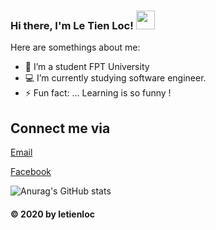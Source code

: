 ### Hi there, I'm Le Tien Loc! <img src="https://raw.githubusercontent.com/MartinHeinz/MartinHeinz/master/wave.gif" width="30px">
<!--
**letienlocvn/letienlocvn** is a ✨ _special_ ✨ repository because its `README.md` (this file) appears on your GitHub profile.
-->
Here are somethings about me:

- 🧑‍ I’m a student FPT University 
- 💻 I’m currently studying software engineer. 
- ⚡ Fun fact: ... Learning is so funny !


## Connect me via 
[Email](mailto:letienlocvn@gmail.com)

[Facebook](https://facebook.com/letienlocvn)

![Anurag's GitHub stats](https://github-readme-stats.vercel.app/api?username=letienlocvn&show_icons=true)

#### © 2020 by letienloc

